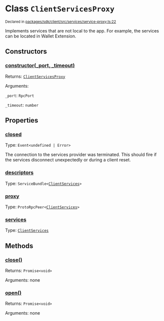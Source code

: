 # Class `ClientServicesProxy`
<sub>Declared in [packages/sdk/client/src/services/service-proxy.ts:22](https://github.com/dxos/dxos/blob/88f322397/packages/sdk/client/src/services/service-proxy.ts#L22)</sub>


Implements services that are not local to the app.
For example, the services can be located in Wallet Extension.

## Constructors
### [constructor(_port, _timeout)](https://github.com/dxos/dxos/blob/88f322397/packages/sdk/client/src/services/service-proxy.ts#L26)




Returns: <code>[ClientServicesProxy](/api/@dxos/client/classes/ClientServicesProxy)</code>

Arguments: 

`_port`: <code>RpcPort</code>

`_timeout`: <code>number</code>



## Properties
### [closed](https://github.com/dxos/dxos/blob/88f322397/packages/sdk/client/src/services/service-proxy.ts#L23)
Type: <code>Event&lt;undefined | Error&gt;</code>

The connection to the services provider was terminated.
This should fire if the services disconnect unexpectedly or during a client reset.

### [descriptors](https://github.com/dxos/dxos/blob/88f322397/packages/sdk/client/src/services/service-proxy.ts#L38)
Type: <code>ServiceBundle&lt;[ClientServices](/api/@dxos/client/types/ClientServices)&gt;</code>



### [proxy](https://github.com/dxos/dxos/blob/88f322397/packages/sdk/client/src/services/service-proxy.ts#L33)
Type: <code>ProtoRpcPeer&lt;[ClientServices](/api/@dxos/client/types/ClientServices)&gt;</code>



### [services](https://github.com/dxos/dxos/blob/88f322397/packages/sdk/client/src/services/service-proxy.ts#L42)
Type: <code>[ClientServices](/api/@dxos/client/types/ClientServices)</code>




## Methods
### [close()](https://github.com/dxos/dxos/blob/88f322397/packages/sdk/client/src/services/service-proxy.ts#L68)




Returns: <code>Promise&lt;void&gt;</code>

Arguments: none




### [open()](https://github.com/dxos/dxos/blob/88f322397/packages/sdk/client/src/services/service-proxy.ts#L47)




Returns: <code>Promise&lt;void&gt;</code>

Arguments: none





